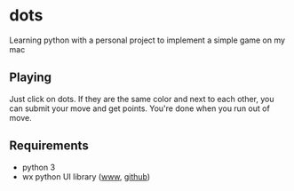# dots

Learning python with a personal project to implement a simple game on my mac

## Playing
Just click on dots. If they are the same color and next to each other, you can submit your move and get points. You're done when you run out of move.


## Requirements

- python 3
- wx python UI library ([www](https://www.wxpython.org/), [github](https://github.com/wxWidgets/Phoenix/))
